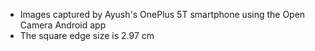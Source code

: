 * Images captured by Ayush's OnePlus 5T smartphone using the Open Camera Android app
* The square edge size is 2.97 cm


